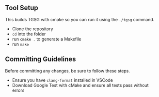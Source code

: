 <h2>Tool Setup</h2>
<p>This builds TGSG with cmake so you can run it using the <code>./tgsg</code>
command.</p>
<ul>
    <li>Clone the repository</li>
    <li><code>cd</code> into the folder</li>
    <li>run <code>cmake .</code> to generate a Makefile</li>
    <li>run <code>make</code></li>
</ul>
<h2>Committing Guidelines</h2>
<p>Before committing any changes, be sure to follow these steps.</p>
<ul>
    <li>Ensure you have <code>clang-format</code> installed in VSCode</li>
    <li>Download Google Test with cMake and ensure all tests pass without errors</li>
</ul>
